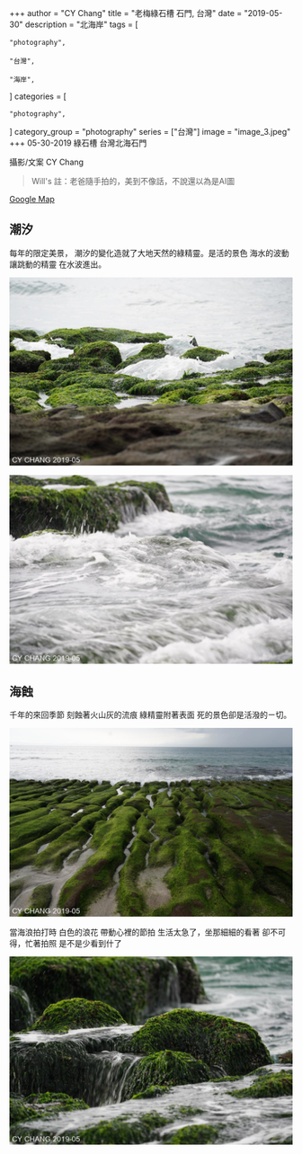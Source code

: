 +++
author = "CY Chang"
title = "老梅綠石槽 石門, 台灣"
date = "2019-05-30"
description = "北海岸"
tags = [

    "photography",

    "台灣",

    "海岸",

]
categories = [

    "photography",

]
category_group = "photography"
series = ["台灣"]
image = "image_3.jpeg"
+++
05-30-2019 綠石槽 台灣北海石門  

攝影/文案 CY Chang

> Will's 註：老爸隨手拍的，美到不像話，不說還以為是AI圖

[Google Map](https://www.google.com/maps/place/Laomei+Green+Reef/@25.2924447,121.5398484,17z/data=!3m1!4b1!4m6!3m5!1s0x3442b5d24b9341ed:0x28a58d2f492330b2!8m2!3d25.2924399!4d121.5447193!16s%2Fg%2F12hmcs3rs?entry=ttu&g_ep=EgoyMDI1MDEyMi4wIKXMDSoASAFQAw%3D%3D)

## 潮汐

每年的限定美景， 潮汐的變化造就了大地天然的綠精靈。是活的景色 海水的波動 讓跳動的精靈 在水波進出。

![](image_1.jpeg)

![](image_2.jpeg)

## 海蝕

千年的來回季節 刻蝕著火山灰的流痕 綠精靈附著表面 死的景色卻是活潑的ㄧ切。

![](image_3.jpeg) 

當海浪拍打時 白色的浪花 帶動心裡的節拍 生活太急了，坐那細細的看著 卻不可得，忙著拍照 是不是少看到什了

![](image_4.jpeg)
